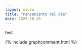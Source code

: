 ```yaml
---
layout: micro
title: "Pensamiento del día"
date: 2025-10-20
---
```


test

{% include graphcomment.html %}
